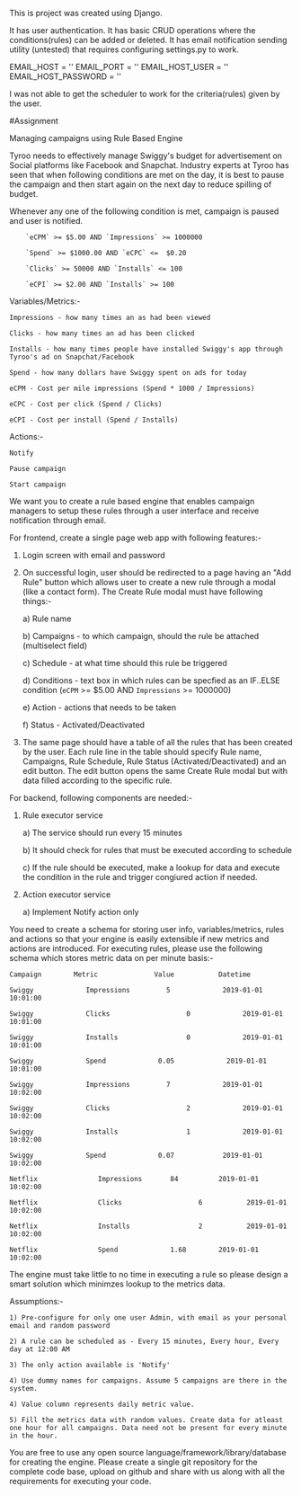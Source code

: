 This is project was created using Django.

It has user authentication.
It has basic CRUD operations where the conditions(rules) can be added or deleted.
It has email notification sending utility (untested) that requires configuring settings.py to work.

EMAIL_HOST = ''
EMAIL_PORT = ''
EMAIL_HOST_USER = ''
EMAIL_HOST_PASSWORD = ''

I was not able to get the scheduler to work for the criteria(rules) given by the user.



#Assignment

Managing campaigns using Rule Based Engine

 

Tyroo needs to effectively manage Swiggy's budget for advertisement on Social platforms like Facebook and Snapchat. Industry experts at Tyroo has seen that when following conditions are met on the day, it is best to pause the campaign and then start again on the next day to reduce spilling of budget.

 

Whenever any one of the following condition is met, campaign is paused and user is notified.

 

        `eCPM` >= $5.00 AND `Impressions` >= 1000000

        `Spend` >= $1000.00 AND `eCPC` <=  $0.20

        `Clicks` >= 50000 AND `Installs` <= 100

        `eCPI` >= $2.00 AND `Installs` >= 100

 

Variables/Metrics:-

    Impressions - how many times an as had been viewed

    Clicks - how many times an ad has been clicked

    Installs - how many times people have installed Swiggy's app through Tyroo's ad on Snapchat/Facebook

    Spend - how many dollars have Swiggy spent on ads for today

    eCPM - Cost per mile impressions (Spend * 1000 / Impressions)

    eCPC - Cost per click (Spend / Clicks)

    eCPI - Cost per install (Spend / Installs)

 

Actions:-

    Notify

    Pause campaign

    Start campaign

 

We want you to create a rule based engine that enables campaign managers to setup these rules through a user interface and receive notification through email.

 

For frontend, create a single page web app with following features:-

1) Login screen with email and password

2) On successful login, user should be redirected to a page having an "Add Rule" button which allows user to create a new rule through a modal (like a contact form). The Create Rule modal must have following things:-

    a) Rule name

    b) Campaigns - to which campaign, should the rule be attached (multiselect field)

    c) Schedule - at what time should this rule be triggered

    d) Conditions - text box in which rules can be specfied as an IF..ELSE condition (`eCPM` >= $5.00 AND `Impressions` >= 1000000)

    e) Action - actions that needs to be taken

    f) Status - Activated/Deactivated

3) The same page should have a table of all the rules that has been created by the user. Each rule line in the table should specify Rule name, Campaigns, Rule Schedule, Rule Status (Activated/Deactivated) and an edit button. The edit button opens the same Create Rule modal but with data filled according to the specific rule.

 

For backend, following components are needed:-

1) Rule executor service

    a) The service should run every 15 minutes

    b) It should check for rules that must be executed according to schedule

    c) If the rule should be executed, make a lookup for data and execute the condition in the rule and trigger congiured action if needed.

2) Action executor service

    a) Implement Notify action only

 

You need to create a schema for storing user info, variables/metrics, rules and actions so that your engine is easily extensible if new metrics and actions are introduced. For executing rules, please use the following schema which stores metric data on per minute basis:-

 

    Campaign        Metric              Value           Datetime

    Swiggy             Impressions         5             2019-01-01 10:01:00

    Swiggy             Clicks                   0             2019-01-01 10:01:00

    Swiggy             Installs                 0             2019-01-01 10:01:00

    Swiggy             Spend             0.05             2019-01-01 10:01:00

    Swiggy             Impressions         7             2019-01-01 10:02:00

    Swiggy             Clicks                   2             2019-01-01 10:02:00

    Swiggy             Installs                 1             2019-01-01 10:02:00

    Swiggy             Spend             0.07            2019-01-01 10:02:00

    Netflix               Impressions       84          2019-01-01 10:02:00

    Netflix               Clicks                   6           2019-01-01 10:02:00

    Netflix               Installs                 2           2019-01-01 10:02:00

    Netflix               Spend             1.68        2019-01-01 10:02:00

 

The engine must take little to no time in executing a rule so please design a smart solution which minimzes lookup to the metrics data.

 

Assumptions:-

    1) Pre-configure for only one user Admin, with email as your personal email and random password

    2) A rule can be scheduled as - Every 15 minutes, Every hour, Every day at 12:00 AM

    3) The only action available is 'Notify'

    4) Use dummy names for campaigns. Assume 5 campaigns are there in the system.

    4) Value column represents daily metric value.

    5) Fill the metrics data with random values. Create data for atleast one hour for all campaigns. Data need not be present for every minute in the hour. 

 

 

You are free to use any open source language/framework/library/database for creating the engine. Please create a single git repository for the complete code base, upload on github and share with us along with all the requirements for executing your code.
